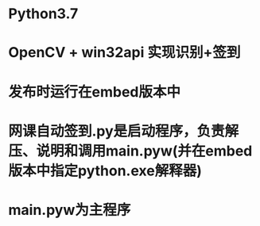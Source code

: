 # Python3.7
# OpenCV + win32api 实现识别+签到
# 发布时运行在embed版本中
# 网课自动签到.py是启动程序，负责解压、说明和调用main.pyw(并在embed版本中指定python.exe解释器)
# main.pyw为主程序
